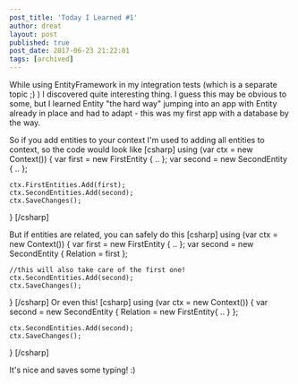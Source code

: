 ```yaml
---
post_title: 'Today I Learned #1'
author: dreat
layout: post
published: true
post_date: 2017-06-23 21:22:01
tags: [archived]
---
```

While using EntityFramework in my integration tests (which is a separate topic ;) ) I discovered quite interesting thing. I guess this may be obvious to some, but I learned Entity "the hard way" jumping into an app with Entity already in place and had to adapt - this was my first app with a database by the way.

So if you add entities to your context I'm used to adding all entities to context, so the code would look like
[csharp]
using (var ctx = new Context())
{
    var first = new FirstEntity { .. };
    var second = new SecondEntity { .. };

    ctx.FirstEntities.Add(first);
    ctx.SecondEntities.Add(second);
    ctx.SaveChanges();
}
[/csharp]

But if entities are related, you can safely do this
[csharp]
using (var ctx = new Context())
{
    var first = new FirstEntity { .. };
    var second = new SecondEntity { Relation = first };

    //this will also take care of the first one!
    ctx.SecondEntities.Add(second); 
    ctx.SaveChanges();
}
[/csharp]
Or even this!
[csharp]
using (var ctx = new Context())
{
    var second = new SecondEntity { Relation = new FirstEntity{ .. } };

    ctx.SecondEntities.Add(second);
    ctx.SaveChanges();
}
[/csharp]

It's nice and saves some typing! :)
